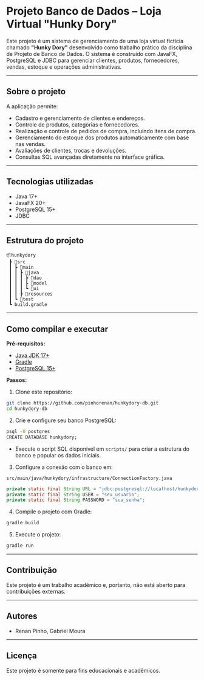 # Projeto Banco de Dados – Loja Virtual "Hunky Dory"

Este projeto é um sistema de gerenciamento de uma loja virtual fictícia chamado **"Hunky Dory"** desenvolvido como trabalho prático da disciplina de Projeto de Banco de Dados. O sistema é construído com JavaFX, PostgreSQL e JDBC para gerenciar clientes, produtos, fornecedores, vendas, estoque e operações administrativas.

---

## Sobre o projeto

A aplicação permite:

- Cadastro e gerenciamento de clientes e endereços.
- Controle de produtos, categorias e fornecedores.
- Realização e controle de pedidos de compra, incluindo itens de compra.
- Gerenciamento do estoque dos produtos automaticamente com base nas vendas.
- Avaliações de clientes, trocas e devoluções.
- Consultas SQL avançadas diretamente na interface gráfica.

---

## Tecnologias utilizadas

- Java 17+
- JavaFX 20+
- PostgreSQL 15+
- JDBC

---

## Estrutura do projeto

```
📦hunkydory
 ┣ 📂src
 ┃ ┣ 📂main
 ┃ ┃ ┣ 📂java
 ┃ ┃ ┃ ┣ 📂dao
 ┃ ┃ ┃ ┣ 📂model
 ┃ ┃ ┃ ┗ 📂ui
 ┃ ┃ ┣ 📂resources
 ┃ ┗ 📂test
 ┗ build.gradle
```

---

## Como compilar e executar

**Pré-requisitos:**
- [Java JDK 17+](https://www.oracle.com/java/technologies/javase/jdk17-archive-downloads.html)
- [Gradle](https://gradle.org/)
- [PostgreSQL 15+](https://www.postgresql.org/download/)

**Passos:**

1. Clone este repositório:

```bash
git clone https://github.com/pinhorenan/hunkydory-db.git
cd hunkydory-db
```

2. Crie e configure seu banco PostgreSQL:

```bash
psql -U postgres
CREATE DATABASE hunkydory;
```

- Execute o script SQL disponível em `scripts/` para criar a estrutura do banco e popular os dados iniciais.

3. Configure a conexão com o banco em:
```plaintext
src/main/java/hunkydory/infrastructure/ConnectionFactory.java
```

```java
private static final String URL = "jdbc:postgresql://localhost/hunkydory";
private static final String USER = "seu_usuario";
private static final String PASSWORD = "sua_senha";
```

4. Compile o projeto com Gradle:

```bash
gradle build
```

5. Execute o projeto:

```bash
gradle run
```
---

## Contribuição

Este projeto é um trabalho acadêmico e, portanto, não está aberto para contribuições externas.

---

## Autores

- Renan Pinho, Gabriel Moura

---

## Licença

Este projeto é somente para fins educacionais e acadêmicos.

